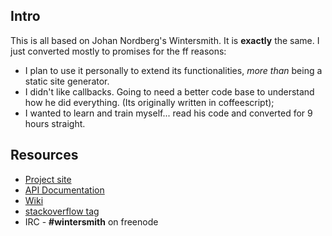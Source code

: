 ## Intro

This is all based on Johan Nordberg's Wintersmith. It is **exactly** the same. I just converted mostly to promises for the ff reasons:

- I plan to use it personally to extend its functionalities, *more than* being a static site generator. 
- I didn't like callbacks. Going to need a better code base to understand how he did everything. (Its originally written in coffeescript);
- I wanted to learn and train myself... read his code and converted for 9 hours straight.

## Resources

 * [Project site][website]
 * [API Documentation][docs]
 * [Wiki][wiki]
 * [stackoverflow tag](http://stackoverflow.com/questions/tagged/wintersmith)
 * IRC - **#wintersmith** on freenode

[website]: http://wintersmith.io "Wintersmith project website"
[docs]: http://wintersmith.io/docs "Wintersmith API Documentation"
[wiki]: https://github.com/jnordberg/wintersmith/wiki "Wintersmith wiki"
[plugin-listing]: https://github.com/jnordberg/wintersmith/wiki/Plugins "Wintersmith plugin listing"
[plugin-guide]: https://github.com/jnordberg/wintersmith/wiki/Writing-plugins "Wintersmith plugin guide"
